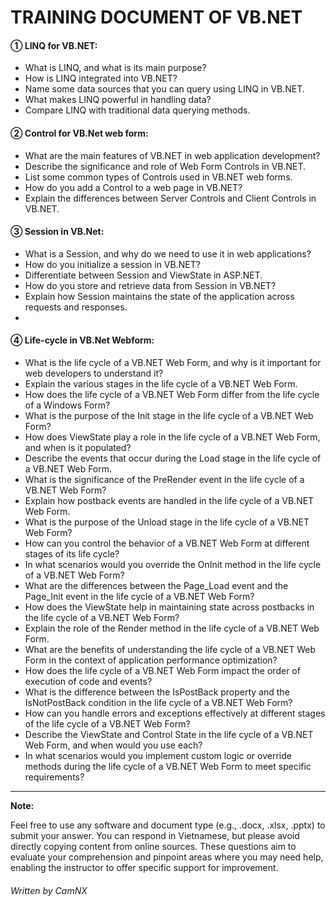 # TRAINING DOCUMENT OF VB.NET

#### **① LINQ for VB.NET:**

* What is LINQ, and what is its main purpose?
* How is LINQ integrated into VB.NET?
* Name some data sources that you can query using LINQ in VB.NET.
* What makes LINQ powerful in handling data?
* Compare LINQ with traditional data querying methods.

#### **② Control for VB.Net web form:**

* What are the main features of VB.NET in web application development?
* Describe the significance and role of Web Form Controls in VB.NET.
* List some common types of Controls used in VB.NET web forms.
* How do you add a Control to a web page in VB.NET?
* Explain the differences between Server Controls and Client Controls in VB.NET.

#### **③ Session in VB.Net:**

* What is a Session, and why do we need to use it in web applications?
* How do you initialize a session in VB.NET?
* Differentiate between Session and ViewState in ASP.NET.
* How do you store and retrieve data from Session in VB.NET?
* Explain how Session maintains the state of the application across requests and responses.
* 
#### **④ Life-cycle in VB.Net Webform:**

* What is the life cycle of a VB.NET Web Form, and why is it important for web developers to understand it?
* Explain the various stages in the life cycle of a VB.NET Web Form.
* How does the life cycle of a VB.NET Web Form differ from the life cycle of a Windows Form?
* What is the purpose of the Init stage in the life cycle of a VB.NET Web Form?
* How does ViewState play a role in the life cycle of a VB.NET Web Form, and when is it populated?
* Describe the events that occur during the Load stage in the life cycle of a VB.NET Web Form.
* What is the significance of the PreRender event in the life cycle of a VB.NET Web Form?
* Explain how postback events are handled in the life cycle of a VB.NET Web Form.
* What is the purpose of the Unload stage in the life cycle of a VB.NET Web Form?
* How can you control the behavior of a VB.NET Web Form at different stages of its life cycle?
* In what scenarios would you override the OnInit method in the life cycle of a VB.NET Web Form?
* What are the differences between the Page\_Load event and the Page\_Init event in the life cycle of a VB.NET Web Form?
* How does the ViewState help in maintaining state across postbacks in the life cycle of a VB.NET Web Form?
* Explain the role of the Render method in the life cycle of a VB.NET Web Form.
* What are the benefits of understanding the life cycle of a VB.NET Web Form in the context of application performance optimization?
* How does the life cycle of a VB.NET Web Form impact the order of execution of code and events?
* What is the difference between the IsPostBack property and the IsNotPostBack condition in the life cycle of a VB.NET Web Form?
* How can you handle errors and exceptions effectively at different stages of the life cycle of a VB.NET Web Form?
* Describe the ViewState and Control State in the life cycle of a VB.NET Web Form, and when would you use each?
* In what scenarios would you implement custom logic or override methods during the life cycle of a VB.NET Web Form to meet specific requirements?

***

**Note:**

Feel free to use any software and document type (e.g., .docx, .xlsx, .pptx) to submit your answer. You can respond in Vietnamese, but please avoid directly copying content from online sources. These questions aim to evaluate your comprehension and pinpoint areas where you may need help, enabling the instructor to offer specific support for improvement.



###### Written by CamNX
